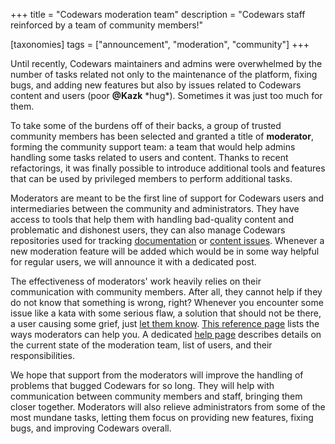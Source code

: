 +++
title = "Codewars moderation team"
description = "Codewars staff reinforced by a team of community members!"

[taxonomies]
tags = ["announcement", "moderation", "community"]
+++


Until recently, Codewars maintainers and admins were overwhelmed by the number of tasks related not only to the maintenance of the platform, fixing bugs, and adding new features but also by issues related to Codewars content and users (poor **@Kazk** \*hug\*). Sometimes it was just too much for them.

To take some of the burdens off of their backs, a group of trusted community members has been selected and granted a title of **moderator**, forming the community support team: a team that would help admins handling some tasks related to users and content. Thanks to recent refactorings, it was finally possible to introduce additional tools and features that can be used by privileged members to perform additional tasks.

Moderators are meant to be the first line of support for Codewars users and intermediaries between the community and administrators. They have access to tools that help them with handling bad-quality content and problematic and dishonest users, they can also manage Codewars repositories used for tracking [documentation](https://github.com/codewars/docs) or [content issues](https://github.com/codewars/content-issues/issues). Whenever a new moderation feature will be added which would be in some way helpful for regular users, we will announce it with a dedicated post.

The effectiveness of moderators' work heavily relies on their communication with community members. After all, they cannot help if they do not know that something is wrong, right? Whenever you encounter some issue like a kata with some serious flaw, a solution that should not be there, a user causing some grief, just [let them know](https://docs.codewars.com/community/moderation/#how-to-get-in-touch). [This reference page](https://docs.codewars.com/references/moderator-features/) lists the ways moderators can help you. A dedicated [help page](https://docs.codewars.com/community/moderation/#moderators) describes details on the current state of the moderation team, list of users, and their responsibilities.

We hope that support from the moderators will improve the handling of problems that bugged Codewars for so long. They will help with communication between community members and staff, bringing them closer together. Moderators will also relieve administrators from some of the most mundane tasks, letting them focus on providing new features, fixing bugs, and improving Codewars overall.
